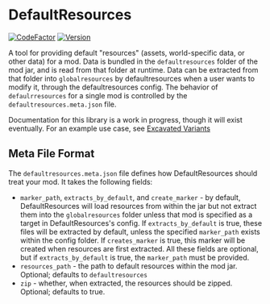 # DefaultResources

[![CodeFactor](https://www.codefactor.io/repository/github/lukebemishprojects/defaultresources/badge?style=for-the-badge)](https://www.codefactor.io/repository/github/lukebemishprojects/defaultresources)
[![Version](https://img.shields.io/badge/dynamic/xml?style=for-the-badge&color=blue&label=Latest%20Version&prefix=v&query=metadata%2F%2Flatest&url=https%3A%2F%2Fmaven.lukebemish.dev%2Freleases%2Fdev%2Flukebemish%2Fdefaultresources%2Fdefaultresources-common-1.20.2%2Fmaven-metadata.xml)](https://maven.lukebemish.dev/releases/dev/lukebemish/defaultresources/)

A tool for providing default "resources" (assets, world-specific data, or other data) for a mod. Data is bundled in the `defaultresources` folder of the mod jar, and is read from that folder at runtime. Data can be extracted from that folder into `globalresources` by defaultresources when a user wants to modify it, through the defaultresources config. The behavior of `defaulrresources` for a single mod is controlled by the `defaultresources.meta.json` file.

Documentation for this library is a work in progress, though it will exist eventually. For an example use case, see [Excavated Variants](https://github.com/lukebemish/excavated_variants)

## Meta File Format

The `defaultresources.meta.json` file defines how DefaultResources should treat your mod. It takes the following fields:

* `marker_path`, `extracts_by_default`, and `create_marker` - by default, DefaultResources will load resources from
within the jar but not extract them into the `globalresources` folder unless that mod is specified as a target in
DefaultResources's config. If `extracts_by_default` is true, these files will be extracted by default, unless the
specified `marker_path` exists within the config folder. If `creates_marker` is true, this marker will be created when
resources are first extracted. All these fields are optional, but if `extracts_by_default` is true, the `marker_path`
must be provided.
* `resources_path` - the path to default resources within the mod jar. Optional; defaults to `defaultresources`
* `zip` - whether, when extracted, the resources should be zipped. Optional; defaults to true.
